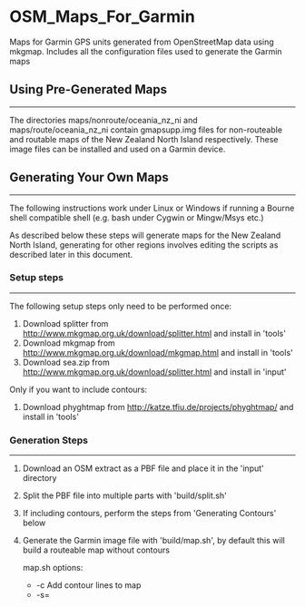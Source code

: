 # OSM_Maps_For_Garmin
Maps for Garmin GPS units generated from OpenStreetMap data using mkgmap.  Includes all the configuration files used to generate the Garmin maps

## Using Pre-Generated Maps
------------------------
The directories maps/nonroute/oceania_nz_ni and maps/route/oceania_nz_ni contain gmapsupp.img files for non-routeable and routable maps of the New Zealand North Island respectively.  These image files can be installed and used on a Garmin device.

## Generating Your Own Maps
------------------------

The following instructions work under Linux or Windows if running a Bourne shell compatible shell (e.g. bash under Cygwin or Mingw/Msys etc.)

As described below these steps will generate maps for the New Zealand North Island, generating for other regions involves editing the scripts as described later in this document.

### Setup steps
-----------
The following setup steps only need to be performed once:

1. Download splitter from http://www.mkgmap.org.uk/download/splitter.html and install in 'tools'
1. Download mkgmap from http://www.mkgmap.org.uk/download/mkgmap.html and install in 'tools'
1. Download sea.zip from http://www.mkgmap.org.uk/download/splitter.html and install in 'input'

Only if you want to include contours:

1. Download phyghtmap from http://katze.tfiu.de/projects/phyghtmap/ and install in 'tools'

### Generation Steps
----------------
1. Download an OSM extract as a PBF file and place it in the 'input' directory
1. Split the PBF file into multiple parts with 'build/split.sh'
1. If including contours, perform the steps from 'Generating Contours' below
1. Generate the Garmin image file with 'build/map.sh', by default this will build a routeable map without contours

   map.sh options:

     * -c    Add contour lines to map
     * -s=<STYLE>   Use <STYLE> style rules to convert OSM data to Garmin
     * -t=<TYPE>    Use <TYPE> type rules when rendering the Garmin map


### Generating Contours
-------------------
The following steps are only required if you wish to add contour lines to the generated maps.  The steps do not need to be performed every time maps are generated as unlike OSM data the DEM data used to generate the contours does not often change.

#### Building contours from SRTM data:

Use this step to download SRTM data and build a PBF file of contours from the data.
* TBD: Does contours.sh need to be modified to allow specifying earthexplorer username and password?

1. Generate the contours with 'build/contours.sh'

* NOTE: Generate contours after splitting the source OSM PBF file into multiple parts as phygtmap uses the polygon file generated
during splitting to define the area extent for the contours.

#### Building contours from LINZ data:

1. Download LINZ contour data (TBD: Wheer? How?)
1. Convert LINZ contour data (TBD: How?)
1. Generate the contours with 'build/contours.sh'

## Generating For Other regions
----------------------------
TBD

